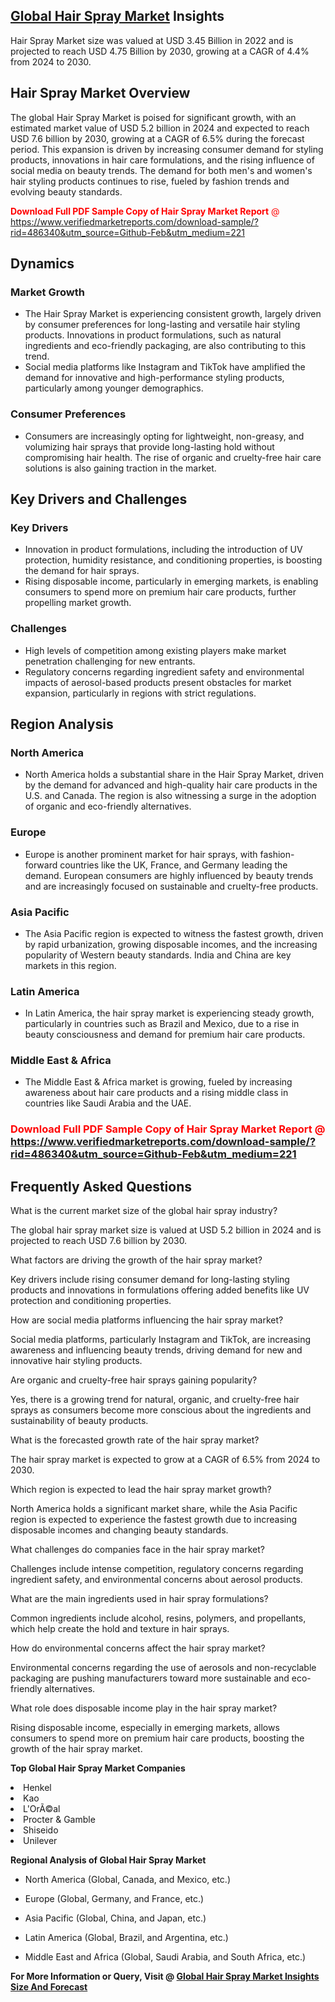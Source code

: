 <h2><a href="https://www.verifiedmarketreports.com/download-sample/?rid=486340&amp;utm_source=Github&amp;utm_medium=221" target="_blank">Global Hair Spray Market</a> Insights</h2><p>Hair Spray Market size was valued at USD 3.45 Billion in 2022 and is projected to reach USD 4.75 Billion by 2030, growing at a CAGR of 4.4% from 2024 to 2030.</p><p> <h2>Hair Spray Market Overview</h2> <p>The global Hair Spray Market is poised for significant growth, with an estimated market value of USD 5.2 billion in 2024 and expected to reach USD 7.6 billion by 2030, growing at a CAGR of 6.5% during the forecast period. This expansion is driven by increasing consumer demand for styling products, innovations in hair care formulations, and the rising influence of social media on beauty trends. The demand for both men's and women's hair styling products continues to rise, fueled by fashion trends and evolving beauty standards.</p> <p><p><span class=""><span style="color: #ff0000;"><strong>Download Full PDF Sample Copy of Hair Spray Market Report</strong> @ </span><a href="https://www.verifiedmarketreports.com/download-sample/?rid=486340&amp;utm_source=Github-Feb&amp;utm_medium=221" target="_blank">https://www.verifiedmarketreports.com/download-sample/?rid=486340&amp;utm_source=Github-Feb&amp;utm_medium=221</a></span></p></p> <h2>Dynamics</h2> <h3>Market Growth</h3> <ul> <li>The Hair Spray Market is experiencing consistent growth, largely driven by consumer preferences for long-lasting and versatile hair styling products. Innovations in product formulations, such as natural ingredients and eco-friendly packaging, are also contributing to this trend.</li> <li>Social media platforms like Instagram and TikTok have amplified the demand for innovative and high-performance styling products, particularly among younger demographics.</li> </ul> <h3>Consumer Preferences</h3> <ul> <li>Consumers are increasingly opting for lightweight, non-greasy, and volumizing hair sprays that provide long-lasting hold without compromising hair health. The rise of organic and cruelty-free hair care solutions is also gaining traction in the market.</li> </ul> <h2>Key Drivers and Challenges</h2> <h3>Key Drivers</h3> <ul> <li>Innovation in product formulations, including the introduction of UV protection, humidity resistance, and conditioning properties, is boosting the demand for hair sprays.</li> <li>Rising disposable income, particularly in emerging markets, is enabling consumers to spend more on premium hair care products, further propelling market growth.</li> </ul> <h3>Challenges</h3> <ul> <li>High levels of competition among existing players make market penetration challenging for new entrants.</li> <li>Regulatory concerns regarding ingredient safety and environmental impacts of aerosol-based products present obstacles for market expansion, particularly in regions with strict regulations.</li> </ul> <h2>Region Analysis</h2> <h3>North America</h3> <ul> <li>North America holds a substantial share in the Hair Spray Market, driven by the demand for advanced and high-quality hair care products in the U.S. and Canada. The region is also witnessing a surge in the adoption of organic and eco-friendly alternatives.</li> </ul> <h3>Europe</h3> <ul> <li>Europe is another prominent market for hair sprays, with fashion-forward countries like the UK, France, and Germany leading the demand. European consumers are highly influenced by beauty trends and are increasingly focused on sustainable and cruelty-free products.</li> </ul> <h3>Asia Pacific</h3> <ul> <li>The Asia Pacific region is expected to witness the fastest growth, driven by rapid urbanization, growing disposable incomes, and the increasing popularity of Western beauty standards. India and China are key markets in this region.</li> </ul> <h3>Latin America</h3> <ul> <li>In Latin America, the hair spray market is experiencing steady growth, particularly in countries such as Brazil and Mexico, due to a rise in beauty consciousness and demand for premium hair care products.</li> </ul> <h3>Middle East & Africa</h3> <ul> <li>The Middle East & Africa market is growing, fueled by increasing awareness about hair care products and a rising middle class in countries like Saudi Arabia and the UAE.</li> </ul> <h3><p><span class=""><span style="color: #ff0000;"><strong>Download Full PDF Sample Copy of Hair Spray Market Report</strong> @ </span><a href="https://www.verifiedmarketreports.com/download-sample/?rid=486340&amp;utm_source=Github-Feb&amp;utm_medium=221" target="_blank">https://www.verifiedmarketreports.com/download-sample/?rid=486340&amp;utm_source=Github-Feb&amp;utm_medium=221</a></span></p></h3> <h2>Frequently Asked Questions</h2> <p>What is the current market size of the global hair spray industry?</p> <p>The global hair spray market size is valued at USD 5.2 billion in 2024 and is projected to reach USD 7.6 billion by 2030.</p> <p>What factors are driving the growth of the hair spray market?</p> <p>Key drivers include rising consumer demand for long-lasting styling products and innovations in formulations offering added benefits like UV protection and conditioning properties.</p> <p>How are social media platforms influencing the hair spray market?</p> <p>Social media platforms, particularly Instagram and TikTok, are increasing awareness and influencing beauty trends, driving demand for new and innovative hair styling products.</p> <p>Are organic and cruelty-free hair sprays gaining popularity?</p> <p>Yes, there is a growing trend for natural, organic, and cruelty-free hair sprays as consumers become more conscious about the ingredients and sustainability of beauty products.</p> <p>What is the forecasted growth rate of the hair spray market?</p> <p>The hair spray market is expected to grow at a CAGR of 6.5% from 2024 to 2030.</p> <p>Which region is expected to lead the hair spray market growth?</p> <p>North America holds a significant market share, while the Asia Pacific region is expected to experience the fastest growth due to increasing disposable incomes and changing beauty standards.</p> <p>What challenges do companies face in the hair spray market?</p> <p>Challenges include intense competition, regulatory concerns regarding ingredient safety, and environmental concerns about aerosol products.</p> <p>What are the main ingredients used in hair spray formulations?</p> <p>Common ingredients include alcohol, resins, polymers, and propellants, which help create the hold and texture in hair sprays.</p> <p>How do environmental concerns affect the hair spray market?</p> <p>Environmental concerns regarding the use of aerosols and non-recyclable packaging are pushing manufacturers toward more sustainable and eco-friendly alternatives.</p> <p>What role does disposable income play in the hair spray market?</p> <p>Rising disposable income, especially in emerging markets, allows consumers to spend more on premium hair care products, boosting the growth of the hair spray market.</p> </p><p><strong>Top Global Hair Spray Market Companies</strong></p><div data-test-id=""><p><li>Henkel</li><li> Kao</li><li> L'OrÃ©al</li><li> Procter & Gamble</li><li> Shiseido</li><li> Unilever</li></p><div><strong>Regional Analysis of&nbsp;Global Hair Spray Market</strong></div><ul><li dir="ltr"><p dir="ltr">North America&nbsp;(Global, Canada, and Mexico, etc.)</p></li><li dir="ltr"><p dir="ltr">Europe (Global, Germany, and France, etc.)</p></li><li dir="ltr"><p dir="ltr">Asia Pacific&nbsp;(Global, China, and Japan, etc.)</p></li><li dir="ltr"><p dir="ltr">Latin America&nbsp;(Global, Brazil, and Argentina, etc.)</p></li><li dir="ltr">Middle East and Africa&nbsp;(Global, Saudi Arabia, and South Africa, etc.)</li></ul><p><strong>For More Information or Query, Visit @&nbsp;</strong><strong><a href="https://www.verifiedmarketreports.com/product/hair-spray-market-size-and-forecast/?utm_source=Github&amp;utm_medium=221" target="_blank">Global Hair Spray Market Insights Size And Forecast</a></strong></p></div>
